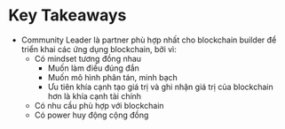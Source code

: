# Key Takeaways
- Community Leader là partner phù hợp nhất cho blockchain builder để triển khai các ứng dụng blockchain, bởi vì:
	- Có mindset tương đồng nhau
		- Muốn làm điều đúng đắn
		- Muốn mô hình phân tán, minh bạch
		- Ưu tiên khía cạnh tạo giá trị và ghi nhận giá trị của blockchain hơn là khía cạnh tài chính
	- Có nhu cầu phù hợp với blockchain
	- Có power huy động cộng đồng